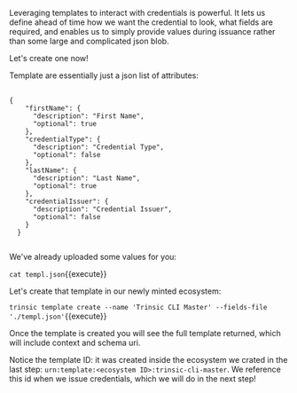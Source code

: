 Leveraging templates to interact with credentials is powerful. It lets us define ahead of time how we want the credential to look, what fields are required, and enables us to simply provide values during issuance rather than some large and complicated json blob.

Let's create one now!

Template are essentially just a json list of attributes:

<pre>
    <code class="JSON">
{
    "firstName": {
      "description": "First Name",
      "optional": true
    },
    "credentialType": {
      "description": "Credential Type",
      "optional": false
    },
    "lastName": {
      "description": "Last Name",
      "optional": true
    },
    "credentialIssuer": {
      "description": "Credential Issuer",
      "optional": false
    }
  }
  </code>
</pre>

We've already uploaded some values for you:

`cat templ.json`{{execute}}

Let's create that template in our newly minted ecosystem:

`trinsic template create --name 'Trinsic CLI Master' --fields-file './templ.json'`{{execute}}

Once the template is created you will see the full template returned, which will include context and schema uri.

Notice the template ID: it was created inside the ecosystem we crated in the last step: `urn:template:<ecosystem ID>:trinsic-cli-master`. We reference this id when we issue credentials, which we will do in the next step!